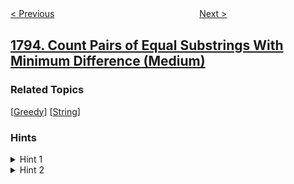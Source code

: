 <!--|This file generated by command(leetcode description); DO NOT EDIT.    |-->
<!--+----------------------------------------------------------------------+-->
<!--|@author    openset <openset.wang@gmail.com>                           |-->
<!--|@link      https://github.com/openset                                 |-->
<!--|@home      https://github.com/openset/leetcode                        |-->
<!--+----------------------------------------------------------------------+-->

[< Previous](../maximum-score-of-a-good-subarray "Maximum Score of a Good Subarray")
　　　　　　　　　　　　　　　　
[Next >](../rearrange-products-table "Rearrange Products Table")

## [1794. Count Pairs of Equal Substrings With Minimum Difference (Medium)](https://leetcode.com/problems/count-pairs-of-equal-substrings-with-minimum-difference "")



### Related Topics
  [[Greedy](../../tag/greedy/README.md)]
  [[String](../../tag/string/README.md)]

### Hints
<details>
<summary>Hint 1</summary>
If the chosen substrings are of size larger than 1, then you can remove all but the first character from both substrings, and you'll get equal substrings of size 1, with the same a but less j. Hence, it's always optimal to choose substrings of size 1.
</details>

<details>
<summary>Hint 2</summary>
If you choose a specific letter, then it's optimal to choose its first occurrence in firstString, and its last occurrence in secondString, to minimize j-a.
</details>
